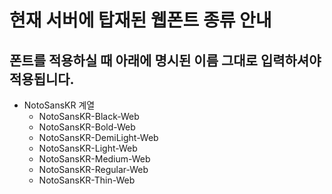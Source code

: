# 현재 서버에 탑재된 웹폰트 종류 안내
###

## 폰트를 적용하실 때 아래에 명시된 이름 그대로 입력하셔야 적용됩니다.

- NotoSansKR 계열
   * NotoSansKR-Black-Web
   * NotoSansKR-Bold-Web
   * NotoSansKR-DemiLight-Web
   * NotoSansKR-Light-Web
   * NotoSansKR-Medium-Web
   * NotoSansKR-Regular-Web
   * NotoSansKR-Thin-Web
